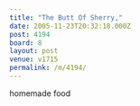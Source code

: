 ```yaml
---
title: "The Butt Of Sherry,"
date: 2005-11-23T20:32:18.000Z
post: 4194
board: 8
layout: post
venue: v1715
permalink: /m/4194/
---
```

homemade food
